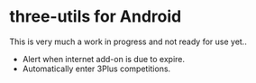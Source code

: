 # three-utils for Android

This is very much a work in progress and not ready for use yet..

- Alert when internet add-on is due to expire.
- Automatically enter 3Plus competitions.

